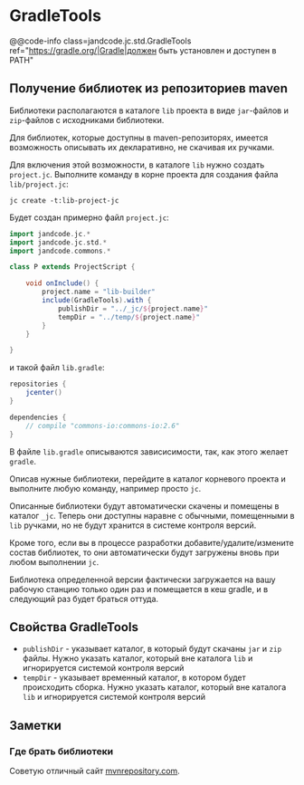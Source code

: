 
GradleTools
===========

@@code-info
    class=jandcode.jc.std.GradleTools
    ref="https://gradle.org/|Gradle|должен быть установлен и доступен в PATH"


Получение библиотек из репозиториев maven
-----------------------------------------

Библиотеки располагаются в каталоге `lib` проекта в виде `jar`-файлов и `zip`-файлов
с исходниками библиотеки.

Для библиотек, которые доступны в maven-репозиторях, имеется возможность описывать их
декларативно, не скачивая их ручками.

Для включения этой возможности, в каталоге `lib` нужно создать `project.jc`.
Выполните команду в корне проекта для создания файла `lib/project.jc`:

```
jc create -t:lib-project-jc
```

Будет создан примерно файл `project.jc`:

```groovy
import jandcode.jc.*
import jandcode.jc.std.*
import jandcode.commons.*

class P extends ProjectScript {

    void onInclude() {
        project.name = "lib-builder"
        include(GradleTools).with {
            publishDir = "../_jc/${project.name}"
            tempDir = "../temp/${project.name}"
        }
    }

}
```

и такой файл `lib.gradle`:

```groovy
repositories {
    jcenter()
}

dependencies {
    // compile "commons-io:commons-io:2.6"
}
```

В файле `lib.gradle` описываются зависисимости, так, как этого желает `gradle`. 

Описав нужные библиотеки, перейдите в каталог корневого проекта и выполните любую
команду, например просто `jc`.

Описанные библиотеки будут автоматически скачены и помещены в каталог `_jc`.
Теперь они доступны наравне с обычными, помещенными в `lib` ручками, но не будут
хранится в системе контроля версий.

Кроме того, если вы в процессе разработки добавите/удалите/измените состав
библиотек, то они автоматически будут загружены вновь при любом выполнении `jc`.

Библиотека определенной версии фактически загружается на вашу рабочую
станцию только один раз и помещается в кеш gradle, и в следующий раз будет браться оттуда.


Свойства GradleTools
--------------------

* `publishDir` - указывает каталог, в который будут скачаны `jar` и `zip` файлы.
Нужно указать каталог, который вне каталога `lib` и игнорируется системой контроля
версий
* `tempDir` - указывает временный каталог, в котором будет происходить сборка.
Нужно указать каталог, который вне каталога `lib` и игнорируется системой контроля
версий


Заметки
-------

### Где брать библиотеки

Советую отличный сайт [mvnrepository.com](http://mvnrepository.com/).

